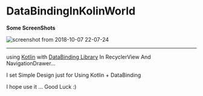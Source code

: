 # DataBindingInKolinWorld

__Some ScreenShots__

![screenshot from 2018-10-07 22-07-24](https://user-images.githubusercontent.com/26750131/46585444-ded3b680-ca3e-11e8-9673-2f935b1a9f6e.png)

----

using [Kotlin](http://kotlinlang.org/) with [DataBinding Library](https://developer.android.com/topic/libraries/data-binding/) 
In RecyclerView And NavigationDrawer...

I set Simple Design just for Using Kotlin + DataBinding 

I hope use it ... Good Luck :)
